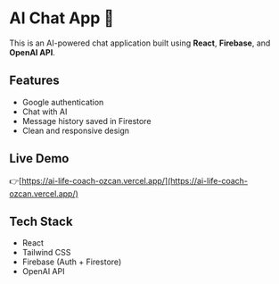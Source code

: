 # AI Chat App 🤖

This is an AI-powered chat application built using **React**, **Firebase**, and **OpenAI API**.

## Features
- Google authentication
- Chat with AI
- Message history saved in Firestore
- Clean and responsive design

## Live Demo
👉[https://ai-life-coach-ozcan.vercel.app/](https://ai-life-coach-ozcan.vercel.app/)

## Tech Stack
- React
- Tailwind CSS
- Firebase (Auth + Firestore)
- OpenAI API
